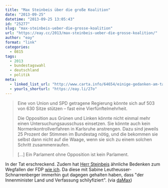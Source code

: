 ```yaml
---
title: "Max Steinbeis über die große Koalition"
date: "2013-09-25"
datetime: "2013-09-25 13:05:43"
id: "25277"
slug: "max-steinbeis-ueber-die-grosse-koalition"
url: "https://eay.cc/2013/max-steinbeis-ueber-die-grosse-koalition/"
author: "eay"
format: "link"
categories:
  - 0815
tags:
  - 2013
  - bundestagswahl
  - deutschland
  - politik
meta:
  - linked_list_url: "http://www.carta.info/64654/einige-gedanken-am-tag-nach-der-bundestagswahl/"
  - yourls_shorturl: "https://eay.li/27o"
---
```


> Eine von Union und SPD getragene Regierung könnte sich auf 503 von 630 Sitze stützen – fast eine Vierfünftelmehrheit.
> 
> Die Opposition aus Grünen und Linken könnte nicht einmal mehr einen Untersuchungsausschuss einsetzen. Sie könnte auch kein Normenkontrollverfahren in Karlsruhe anstrengen. Dazu sind jeweils 25 Prozent der Stimmen im Bundestag nötig, und die bekommen sie selbst dann nicht auf die Waage, wenn sie sich zu einem solchen Schritt zusammenraufen.
> 
> \[...\] Ein Parlament ohne Opposition ist kein Parlament.

In der Tat erschreckend. Zudem hat [Herr Steinbeis](http://www.verfassungsblog.de/) ähnliche Bedenken zum Wegfallen der FDP [wie ich](//eay.cc/2013/ein-schwarzer-tag-fuer-netzpolitik-und-unsere-grundrechte/). Da diese mit Sabine Leutheusser-Schnarrenberger immerhin gut dagegen gehalten haben, dass "der Innenminister Land und Verfassung schilyfiziert". (via [daMax](http://blog.todamax.net/2013/warum-btw2013-so-ein-desaster-ist/))
